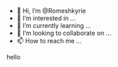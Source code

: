 - 👋 Hi, I’m @Romeshkyrie
- 👀 I’m interested in ...
- 🌱 I’m currently learning ...
- 💞️ I’m looking to collaborate on ...
- 📫 How to reach me ...

<!---
Romeshkyrie/Romeshkyrie is a ✨ special ✨ repository because its `README.md` (this file) appears on your GitHub profile.
You can click the Preview link to take a look at your changes.
--->


hello

